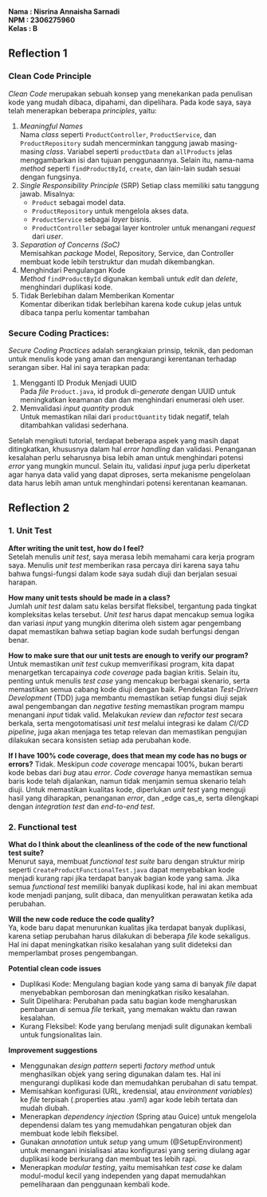**Nama  : Nisrina Annaisha Sarnadi   
NPM   : 2306275960  
Kelas : B**

## Reflection 1

### Clean Code Principle
_Clean Code_ merupakan sebuah konsep yang menekankan pada penulisan kode yang mudah dibaca, dipahami, dan dipelihara. Pada kode saya, saya telah menerapkan beberapa _principles_, yaitu:
1. _Meaningful Names_  
   Nama _class_ seperti ```ProductController```, ```ProductService```, dan ```ProductRepository``` sudah mencerminkan tanggung jawab masing-masing _class_.
   Variabel seperti ```productData``` dan ```allProducts``` jelas menggambarkan isi dan tujuan penggunaannya.
   Selain itu, nama-nama _method_ seperti ```findProductById```, ```create```, dan lain-lain sudah sesuai dengan fungsinya.
2. _Single Responsibility Principle_ (SRP)
   Setiap class memiliki satu tanggung jawab. Misalnya:
   - ```Product``` sebagai model data.
   - ```ProductRepository``` untuk mengelola akses data.
   - ```ProductService``` sebagai _layer_ bisnis.
   - ```ProductController``` sebagai layer kontroler untuk menangani _request_ dari _user_.
3. _Separation of Concerns (SoC)_  
   Memisahkan _package_ Model, Repository, Service, dan Controller membuat kode lebih terstruktur dan mudah dikembangkan.
4. Menghindari Pengulangan Kode  
   _Method_ ```findProductById``` digunakan kembali untuk _edit_ dan _delete_, menghindari duplikasi kode.
5. Tidak Berlebihan dalam Memberikan Komentar  
   Komentar diberikan tidak berlebihan karena kode cukup jelas untuk dibaca tanpa perlu komentar tambahan

### Secure Coding Practices:
_Secure Coding Practices_ adalah serangkaian prinsip, teknik, dan pedoman untuk menulis kode yang aman dan mengurangi kerentanan terhadap serangan siber. Hal ini saya terapkan pada:
1. Mengganti ID Produk Menjadi UUID  
   Pada _file_ ```Product.java```, id produk di-_generate_ dengan UUID untuk meningkatkan keamanan dan dan menghindari enumerasi oleh user.
2. Memvalidasi _input quantity_ produk  
   Untuk memastikan nilai dari ```productQuantity``` tidak negatif, telah ditambahkan validasi sederhana.

Setelah mengikuti tutorial, terdapat beberapa aspek yang masih dapat ditingkatkan, khususnya dalam hal _error handling_ dan validasi.
Penanganan kesalahan perlu seharusnya bisa lebih aman untuk menghindari potensi _error_ yang mungkin muncul.
Selain itu, validasi _input_ juga perlu diperketat agar hanya data valid yang dapat diproses, serta mekanisme pengelolaan data harus lebih aman untuk menghindari potensi kerentanan keamanan.

## Reflection 2

### 1. Unit Test
**After writing the unit test, how do I feel?**  
Setelah menulis _unit test_, saya merasa lebih memahami cara kerja program saya.
Menulis _unit test_ memberikan rasa percaya diri karena saya tahu bahwa fungsi-fungsi dalam kode saya sudah diuji dan berjalan sesuai harapan.

**How many unit tests should be made in a class?**  
Jumlah _unit test_ dalam satu kelas bersifat fleksibel, tergantung pada tingkat kompleksitas kelas tersebut.
_Unit test_ harus dapat mencakup semua logika dan variasi _input_ yang mungkin diterima oleh sistem agar pengembang dapat memastikan bahwa setiap bagian kode sudah berfungsi dengan benar.

**How to make sure that our unit tests are enough to verify our program?**   
Untuk memastikan _unit test_ cukup memverifikasi program, kita dapat menargetkan tercapainya _code coverage_ pada bagian kritis. Selain itu, penting untuk menulis _test case_ yang mencakup berbagai skenario, serta memastikan semua cabang kode diuji dengan baik. Pendekatan _Test-Driven Development_ (TDD) juga membantu memastikan setiap fungsi diuji sejak awal pengembangan dan _negative testing_ memastikan program mampu menangani _input_ tidak valid. Melakukan _review_ dan _refactor test_ secara berkala, serta mengotomatisasi _unit test_ melalui integrasi ke dalam _CI/CD pipeline_, juga akan menjaga tes tetap relevan dan memastikan pengujian dilakukan secara konsisten setiap ada perubahan kode.

**If I have 100% code coverage, does that mean my code has no bugs or errors?**
Tidak. Meskipun _code coverage_ mencapai 100%, bukan berarti kode bebas dari _bug_ atau _error_. _Code coverage_ hanya memastikan semua baris kode telah dijalankan, namun tidak menjamin semua skenario telah diuji. Untuk memastikan kualitas kode, diperlukan _unit test_ yang menguji hasil yang diharapkan, penanganan _error_, dan _edge cas_e, serta dilengkapi dengan _integration test_ dan _end-to-end test_.

### 2. Functional test
**What do I think about the cleanliness of the code of the new functional test suite?**  
Menurut saya, membuat _functional test suite_ baru dengan struktur mirip seperti `CreateProductFunctionalTest.java` dapat menyebabkan kode menjadi kurang rapi jika terdapat banyak bagian kode yang sama. Jika semua _functional test_ memiliki banyak duplikasi kode, hal ini akan membuat kode menjadi panjang, sulit dibaca, dan menyulitkan perawatan ketika ada perubahan.

**Will the new code reduce the code quality?**  
Ya, kode baru dapat menurunkan kualitas jika terdapat banyak duplikasi, karena setiap perubahan harus dilakukan di beberapa _file_ kode sekaligus. Hal ini dapat meningkatkan risiko kesalahan yang sulit dideteksi dan memperlambat proses pengembangan.
  
**Potential clean code issues**
- Duplikasi Kode: Mengulang bagian kode yang sama di banyak _file_ dapat menyebabkan pemborosan dan meningkatkan risiko kesalahan.
- Sulit Dipelihara: Perubahan pada satu bagian kode mengharuskan pembaruan di semua _file_ terkait, yang memakan waktu dan rawan kesalahan.
- Kurang Fleksibel: Kode yang berulang menjadi sulit digunakan kembali untuk fungsionalitas lain.

**Improvement suggestions**
- Menggunakan _design pattern_ seperti _factory method_ untuk menghasilkan objek yang sering digunakan dalam tes. Hal ini mengurangi duplikasi kode dan memudahkan perubahan di satu tempat.
- Memisahkan konfigurasi (URL, kredensial, atau _environment variables_) ke _file_ terpisah (.properties atau .yaml) agar kode lebih tertata dan mudah diubah.
- Menerapkan _dependency injection_ (Spring atau Guice) untuk mengelola dependensi dalam tes yang memudahkan pengaturan objek dan membuat kode lebih fleksibel.
- Gunakan _annotation_ untuk _setup_ yang umum (@SetupEnvironment) untuk menangani inisialisasi atau konfigurasi yang sering diulang agar duplikasi kode berkurang dan membuat tes lebih rapi.
- Menerapkan _modular testing_, yaitu memisahkan _test case_ ke dalam modul-modul kecil yang independen yang dapat memudahkan pemeliharaan dan penggunaan kembali kode.
